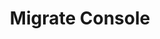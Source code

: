 ---
title: Migrate Console
position: 2
parameters:
  - name:
    content:
content_markdown: |-
  The format for the Migrate Console commands is `action:command table-action:action-modifier::table`

  ### Create New Migration

  To create a new migration you will use the `migrate create:migration` command

  This will create a migration file in the "migrations" directory in the root of your project, or the directory specified in the migrate.json file.

left_code_blocks:
  - code_block:
    title:
    language:
right_code_blocks:
  - code_block: |-
      vendor/bin/migrate create:migration create-table::users
    title: create:migration create-table:users
    language: bash
---